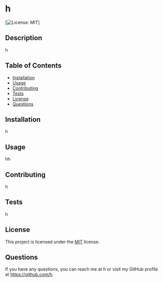 # h
[![License: MIT](https://img.shields.io/badge/License-MIT-yellow.svg)]

## Description
h

## Table of Contents
- [Installation](#installation)
- [Usage](#usage)
- [Contributing](#contributing)
- [Tests](#tests)
- [License](#license)
- [Questions](#questions)

## Installation
h

## Usage
hh

## Contributing
h

## Tests
h


## License

This project is licensed under the [MIT](https://opensource.org/licenses/MIT) license.


## Questions
If you have any questions, you can reach me at h or visit my GitHub profile at https://github.com/h.
